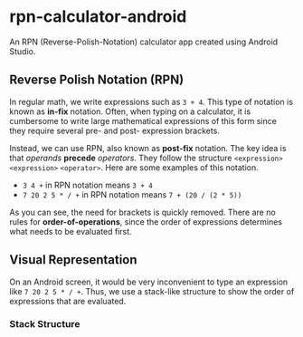 # rpn-calculator-android
An RPN (Reverse-Polish-Notation) calculator app created using Android Studio.

## Reverse Polish Notation (RPN)
In regular math, we write expressions such as `3 + 4`. This type of notation is known as **in-fix** notation. Often, when typing on a calculator, it is cumbersome to write large mathematical expressions of this form since they require several pre- and post- expression brackets.

Instead, we can use RPN, also known as **post-fix** notation. The key idea is that *operands* **precede** *operators*. They follow the structure `<expression>` `<expression>` `<operator>`. Here are some examples of this notation.
- `3 4 +` in RPN notation means `3 + 4`
- `7 20 2 5 * / +` in RPN notation means `7 + (20 / (2 * 5))`

As you can see, the need for brackets is quickly removed. There are no rules for **order-of-operations**, since the order of expressions determines what needs to be evaluated first.

## Visual Representation
On an Android screen, it would be very inconvenient to type an expression like `7 20 2 5 * / +`. Thus, we use a stack-like structure to show the order of expressions that are evaluated.

### Stack Structure
